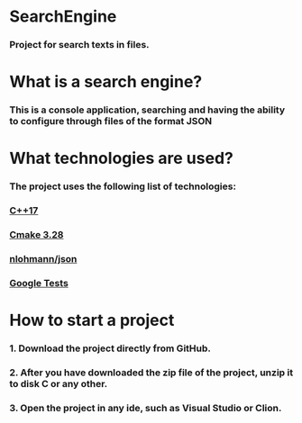 # SearchEngine
### Project for search texts in files.

# What is a search engine?
### This is a console application, searching and having the ability to configure through files of the format JSON

# What technologies are used?
### The project uses the following list of technologies:
### [C++17](https://en.cppreference.com/w/cpp/17)
### [Cmake 3.28](https://cmake.org/)
### [nlohmann/json](https://github.com/nlohmann/json?ysclid=m6p24s1eqp789591412)
### [Google Tests](https://github.com/google/googletest?ysclid=m6p25nod2y333254595)

# How to start a project
### 1. Download the project directly from GitHub.
### 2. After you have downloaded the zip file of the project, unzip it to disk C or any other.
### 3. Open the project in any ide, such as Visual Studio or Clion.
